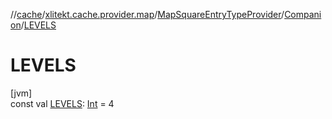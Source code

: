 //[cache](../../../../index.md)/[xlitekt.cache.provider.map](../../index.md)/[MapSquareEntryTypeProvider](../index.md)/[Companion](index.md)/[LEVELS](-l-e-v-e-l-s.md)

# LEVELS

[jvm]\
const val [LEVELS](-l-e-v-e-l-s.md): [Int](https://kotlinlang.org/api/latest/jvm/stdlib/kotlin/-int/index.html) = 4
